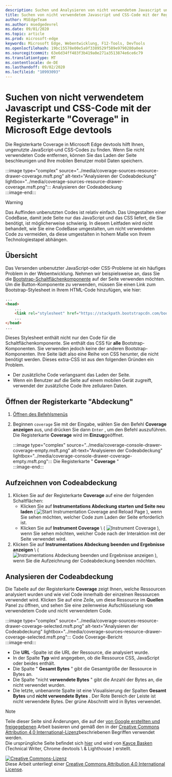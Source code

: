 ```yaml
---
description: Suchen und Analysieren von nicht verwendetem Javascript und CSS-Code in Microsoft Edge devtools
title: Suchen von nicht verwendetem Javascript und CSS-Code mit der Registerkarte "Coverage" in Microsoft Edge devtools
author: MSEdgeTeam
ms.author: msedgedevrel
ms.date: 09/01/2020
ms.topic: article
ms.prod: microsoft-edge
keywords: Microsoft Edge, Webentwicklung, F12-Tools, DevTools
ms.openlocfilehash: 19bc15578e00e5a9f3389529f589e9790280a0e4
ms.sourcegitcommit: 63e6d34ff483f3b419a0e271a3513874e6ce6c79
ms.translationtype: MT
ms.contentlocale: de-DE
ms.lasthandoff: 09/02/2020
ms.locfileid: "10993093"
---
```

<!-- Copyright Kayce Basques 

   Licensed under the Apache License, Version 2.0 (the "License");
   you may not use this file except in compliance with the License.
   You may obtain a copy of the License at

       https://www.apache.org/licenses/LICENSE-2.0

   Unless required by applicable law or agreed to in writing, software
   distributed under the License is distributed on an "AS IS" BASIS,
   WITHOUT WARRANTIES OR CONDITIONS OF ANY KIND, either express or implied.
   See the License for the specific language governing permissions and
   limitations under the License.  -->





# Suchen von nicht verwendetem Javascript und CSS-Code mit der Registerkarte "Coverage" in Microsoft Edge devtools   



Die Registerkarte Coverage in Microsoft Edge devtools hilft Ihnen, ungenutzte JavaScript-und CSS-Codes zu finden.  Wenn Sie nicht verwendeten Code entfernen, können Sie das Laden der Seite beschleunigen und Ihre mobilen Benutzer mobil Daten speichern.  

:::image type="complex" source="../media/coverage-sources-resource-drawer-coverage.msft.png" alt-text="Analysieren der Codeabdeckung" lightbox="../media/coverage-sources-resource-drawer-coverage.msft.png":::
   Analysieren der Codeabdeckung  
:::image-end:::  

> [!WARNING]
> Das Auffinden unbenutzten Codes ist relativ einfach.  Das Umgestalten einer CodeBase, damit jede Seite nur das JavaScript und das CSS liefert, die Sie benötigt, ist möglicherweise schwierig.  In diesem Leitfaden wird nicht behandelt, wie Sie eine CodeBase umgestalten, um nicht verwendeten Code zu vermeiden, da diese umgestalten in hohem Maße von Ihrem Technologiestapel abhängen.  

## Übersicht   

Das Versenden unbenutzter JavaScript-oder CSS-Probleme ist ein häufiges Problem in der Webentwicklung.  Nehmen wir beispielsweise an, dass Sie die [Bootstrap-Schaltflächenkomponente][BootstrapButtons] auf der Seite verwenden möchten.  Um die Button-Komponente zu verwenden, müssen Sie einen Link zum Bootstrap-Stylesheet in Ihrem HTML-Code hinzufügen, wie hier:  

```html
...
<head>
    ...
    <link rel="stylesheet" href="https://stackpath.bootstrapcdn.com/bootstrap/4.3.1/css/bootstrap.min.css" integrity="sha384-ggOyR0iXCbMQv3Xipma34MD+dH/1fQ784/j6cY/iJTQUOhcWr7x9JvoRxT2MZw1T" crossorigin="anonymous">
    ...
</head>
...
```  

Dieses Stylesheet enthält nicht nur den Code für die Schaltflächenkomponente.  Sie enthält das CSS für **alle** Bootstrap-Komponenten.  Sie verwenden jedoch keine der anderen Bootstrap-Komponenten.  Ihre Seite lädt also eine Reihe von CSS herunter, die nicht benötigt werden.  Dieses extra-CSS ist aus den folgenden Gründen ein Problem.  

*   Der zusätzliche Code verlangsamt das Laden der Seite.  <!--See [Render-Blocking CSS][render].  -->  
*   Wenn ein Benutzer auf die Seite auf einem mobilen Gerät zugreift, verwendet der zusätzliche Code Ihre zellularen Daten.  
    
<!--[render]: /web/fundamentals/performance/critical-rendering-path/render-blocking-css  -->  

## Öffnen der Registerkarte "Abdeckung"   

1.  [Öffnen des Befehlsmenüs][DevToolsCommandMenu]  
1.  Beginnen `coverage` Sie mit der Eingabe, wählen Sie den Befehl **Coverage anzeigen** aus, und drücken Sie dann `Enter` , um den Befehl auszuführen.  Die Registerkarte **Coverage** wird im **Einzug**geöffnet.  

    :::image type="complex" source="../media/coverage-console-drawer-coverage-empty.msft.png" alt-text="Analysieren der Codeabdeckung" lightbox="../media/coverage-console-drawer-coverage-empty.msft.png":::
       Die Registerkarte " **Coverage** "  
    :::image-end:::  
    
## Aufzeichnen von Codeabdeckung   

1.  Klicken Sie auf der Registerkarte **Coverage** auf eine der folgenden Schaltflächen:  
    *   Klicken Sie auf **Instrumentations Abdeckung starten und Seite neu laden** ( ![ Start Instrumentation Coverage and Reload Page ][ImageReloadIcon] \), wenn Sie sehen möchten, welcher Code zum Laden der Seite erforderlich ist.  
    *   Klicken Sie auf **Instrument Coverage** \ ( ![ Instrument Coverage ][ImageRecordIcon] \), wenn Sie sehen möchten, welcher Code nach der Interaktion mit der Seite verwendet wird.  
1.  Klicken Sie auf **Instrumentations Abdeckung beenden und Ergebnisse anzeigen** \ ( ![ Instrumentations Abdeckung beenden und Ergebnisse anzeigen ][ImageStopIcon] \), wenn Sie die Aufzeichnung der Codeabdeckung beenden möchten.  
    
## Analysieren der Codeabdeckung   

Die Tabelle auf der Registerkarte **Coverage** zeigt Ihnen, welche Ressourcen analysiert wurden und wie viel Code innerhalb der einzelnen Ressourcen verwendet wird.  Klicken Sie auf eine Zeile, um diese Ressource im **Quellen** Panel zu öffnen, und sehen Sie eine zeilenweise Aufschlüsselung von verwendetem Code und nicht verwendetem Code.  

:::image type="complex" source="../media/coverage-sources-resource-drawer-coverage-selected.msft.png" alt-text="Analysieren der Codeabdeckung" lightbox="../media/coverage-sources-resource-drawer-coverage-selected.msft.png":::
   Code Coverage-Bericht  
:::image-end:::  

*   Die **URL** -Spalte ist die URL der Ressource, die analysiert wurde.  
*   In der Spalte **Typ** wird angegeben, ob die Ressource CSS, JavaScript oder beides enthält.  
*   Die Spalte " **Gesamt Bytes** " gibt die Gesamtgröße der Ressource in Bytes an.  
*   Die Spalte "nicht **verwendete Bytes** " gibt die Anzahl der Bytes an, die nicht verwendet wurden.  
*   Die letzte, unbenannte Spalte ist eine Visualisierung der Spalten **Gesamt Bytes** und **nicht verwendete Bytes** .  Der Rote Bereich der Leiste ist nicht verwendete Bytes.  Der grüne Abschnitt wird in Bytes verwendet.  
    
<!--  
 


-->  

<!-- image links -->  

[ImageReloadIcon]: ../media/reload-icon.msft.png  
[ImageRecordIcon]: ../media/record-icon.msft.png  
[ImageStopIcon]: ../media/stop-icon.msft.png  

<!-- links -->  

[DevToolsCommandMenu]: ../command-menu/index.md "Ausführen von Befehlen mit dem Befehlsmenü von Microsoft Edge devtools | Microsoft docs"  

[BootstrapButtons]: https://getbootstrap.com/docs/4.3/components/buttons "Schaltflächen – Bootstrap"  

> [!NOTE]
> Teile dieser Seite sind Änderungen, die auf der [von Google erstellten und freigegebenen][GoogleSitePolicies] Arbeit basieren und gemäß den in der [Creative Commons Attribution 4,0 International-Lizenz][CCA4IL]beschriebenen Begriffen verwendet werden.  
> Die ursprüngliche Seite befindet sich [hier](https://developers.google.com/web/tools/chrome-devtools/coverage/index) und wird von [Kayce Basken][KayceBasques] (Technical Writer, Chrome devtools \ & Lighthouse \) erstellt.  

[![Creative Commons-Lizenz][CCby4Image]][CCA4IL]  
Diese Arbeit unterliegt einer [Creative Commons Attribution 4.0 International License][CCA4IL].  

[CCA4IL]: https://creativecommons.org/licenses/by/4.0  
[CCby4Image]: https://i.creativecommons.org/l/by/4.0/88x31.png  
[GoogleSitePolicies]: https://developers.google.com/terms/site-policies  
[KayceBasques]: https://developers.google.com/web/resources/contributors/kaycebasques  
